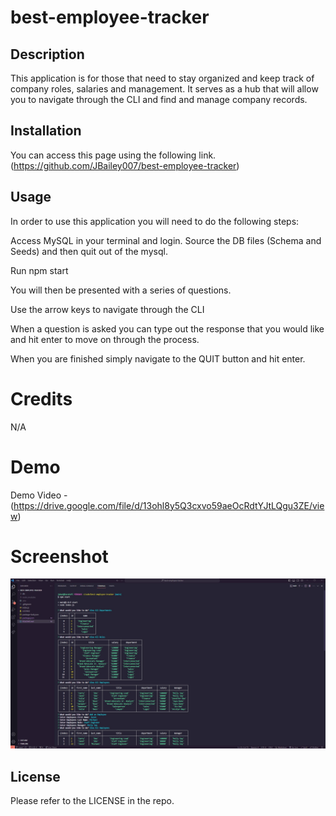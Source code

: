 # best-employee-tracker

## Description
This application is for those that need to stay organized and keep track of company roles, salaries and management. It serves as a hub that will allow you to navigate through the CLI and find and manage company records. 

## Installation

You can access this page using the following link. (https://github.com/JBailey007/best-employee-tracker)

## Usage
In order to use this application you will need to do the following steps: 

Access MySQL in your terminal and login. Source the DB files (Schema and Seeds) and then quit out of the mysql.

Run npm start

You will then be presented with a series of questions. 

Use the arrow keys to navigate through the CLI

When a question is asked you can type out the response that you would like and hit enter to move on through the process.

When you are finished simply navigate to the QUIT button and hit enter. 

# Credits
N/A

# Demo

Demo Video - (https://drive.google.com/file/d/13ohl8y5Q3cxvo59aeOcRdtYJtLQgu3ZE/view)

# Screenshot
![Screenshot of Application](image.png)

## License
Please refer to the LICENSE in the repo. 